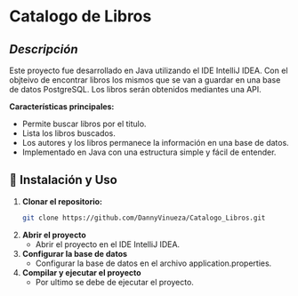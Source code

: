 # **Catalogo de Libros**
## *Descripción*

Este proyecto fue desarrollado en Java utilizando el IDE IntelliJ IDEA. Con el objteivo de encontrar libros los mismos que se van a guardar en una base de datos PostgreSQL. Los libros serán obtenidos mediantes una API.

**Características principales:**
- Permite buscar libros por el titulo.
- Lista los libros buscados.
- Los autores y los libros permanece la información en una base de datos.
- Implementado en Java con una estructura simple y fácil de entender.
## 🚀 Instalación y Uso

1. **Clonar el repositorio:**  
   ```bash
   git clone https://github.com/DannyVinueza/Catalogo_Libros.git
   
2. **Abrir el proyecto**
   - Abrir el proyecto en el IDE IntelliJ IDEA.
4. **Configurar la base de datos**
   - Configurar la base de datos en el archivo application.properties.
6. **Compilar y ejecutar el proyecto**
   - Por ultimo se debe de ejecutar el proyecto.
